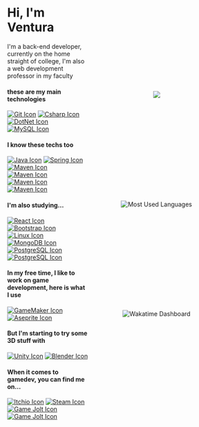 <head>
    <style>
        .container {
            display: grid;
            grid-template-columns: auto 33vw;
            grid-template-rows: 100%;
        }
        .container-left {
            grid-area: 1 / 1 / 2 / 2;
        }
        .container-right {
            grid-area: 1 / 2 / 2 / 3;
            display: flex;
            flex-wrap: wrap;
            flex-direction: column;
            align-items: center;
            justify-content: space-evenly;
        }
    </style>
</head>
<body>
    <div class="container">
        <div class="container-left">
            <h1>Hi, I'm Ventura</h1>
            <p>I'm a back-end developer, currently on the home straight of college, I'm also a web development professor in my faculty</p>
            <h4>these are my main technologies</h2>
            <div class="container-icons">
                <a href="https://en.wikipedia.org/wiki/Git" target="_blank"><img src="https://skillicons.dev/icons?i=git&theme-dark" alt="Git Icon"/></a>
                <a href="https://en.wikipedia.org/wiki/C_Sharp_(programming_language)" target="_blank"><img src="https://skillicons.dev/icons?i=cs&theme-dark" alt="Csharp Icon"/></a>
                <a href="https://en.wikipedia.org/wiki/.NET" target="_blank"><img src="https://skillicons.dev/icons?i=dotnet&theme-dark" alt="DotNet Icon"/></a>
                <a href="https://en.wikipedia.org/wiki/MySQL" target="_blank"><img src="https://skillicons.dev/icons?i=mysql&theme-dark" alt="MySQL Icon"/></a>
            </div>
            <h4>I know these techs too</h4>
            <div class="container-icons">
                <a href="https://en.wikipedia.org/wiki/Java_(programming_language)" target="_blank"><img src="https://skillicons.dev/icons?i=java&theme-dark" alt="Java Icon"></a>
                <a href="https://en.wikipedia.org/wiki/Spring_Framework" target="_blank"><img src="https://skillicons.dev/icons?i=spring&theme-dark" alt="Spring Icon"></a>
                <a href="https://en.wikipedia.org/wiki/Apache_Maven" target="_blank"><img src="https://skillicons.dev/icons?i=maven&theme-dark" alt="Maven Icon"></a>
                <a href="https://en.wikipedia.org/wiki/Apache_Maven" target="_blank"><img src="https://skillicons.dev/icons?i=html&theme-dark" alt="Maven Icon"></a>
                <a href="https://en.wikipedia.org/wiki/Apache_Maven" target="_blank"><img src="https://skillicons.dev/icons?i=css&theme-dark" alt="Maven Icon"></a>
                <a href="https://en.wikipedia.org/wiki/Apache_Maven" target="_blank"><img src="https://skillicons.dev/icons?i=js&theme-dark" alt="Maven Icon"></a>
            </div>
            <h4>I'm also studying...</h4>
            <div class="container-icons">
                <a href="https://en.wikipedia.org/wiki/React_(JavaScript_library)" target="_blank"><img src="https://skillicons.dev/icons?i=react&theme-dark" alt="React Icon"></a>
                <a href="https://en.wikipedia.org/wiki/Bootstrap_(front-end_framework)" target="_blank"><img src="https://skillicons.dev/icons?i=bootstrap&theme-dark" alt="Bootstrap Icon"></a>
                <a href="https://en.wikipedia.org/wiki/Linux" target="_blank"><img src="https://skillicons.dev/icons?i=linux&theme-dark" alt="Linux Icon"></a>
                <a href="https://en.wikipedia.org/wiki/MongoDB" target="_blank"><img src="https://skillicons.dev/icons?i=mongodb&theme-dark" alt="MongoDB Icon"></a>
                <a href="https://en.wikipedia.org/wiki/PostgreSQL" target="_blank"><img src="https://skillicons.dev/icons?i=postgres&theme-dark" alt="PostgreSQL Icon"></a>
                <a href="https://en.wikipedia.org/wiki/PostgreSQL" target="_blank"><img src="https://skillicons.dev/icons?i=docker&theme-dark" alt="PostgreSQL Icon"></a>
            </div>
            <h4>In my free time, I like to work on game development, here is what I use</h4>
            <div class="container-icons">
                <a href="https://en.wikipedia.org/wiki/GameMaker" target="_blank"><img src="https://img.shields.io/badge/Gamemaker-000000.svg?style=for-the-badge&logo=Gamemaker&logoColor=green" alt="GameMaker Icon"/></a>
                <a href="https://en.wikipedia.org/wiki/Aseprite" target="_blank"><img src="https://img.shields.io/badge/Aseprite-7D929E.svg?style=for-the-badge&logo=Aseprite&logoColor=black" alt="Aseprite Icon"/></a>
            </div>
            <h4>But I'm starting to try some 3D stuff with</h4>
            <div class="container-icons">
                <a href="https://en.wikipedia.org/wiki/Unity_(game_engine)" target="_blank"><img src="https://img.shields.io/badge/Unity-100000?style=for-the-badge&logo=unity&logoColor=white" alt="Unity Icon"/></a>
                <a href="https://en.wikipedia.org/wiki/Blender_(software)" target="_blank"><img src="https://img.shields.io/badge/blender-%23F5792A.svg?style=for-the-badge&logo=blender&logoColor=brown" alt="Blender Icon"/></a>
            </div>
            <h4>When it comes to gamedev, you can find me on...</h4>
            <div class="container-icons">
                <a href="https://afcventura.itch.io/" target="_blank"><img src="https://img.shields.io/badge/Itch.io-FA5C5C?style=for-the-badge&logo=itchdotio&logoColor=white" alt="Itchio Icon"></a>
                <a href="https://steamcommunity.com/profiles/76561198795887050/" target="_blank"><img src="https://img.shields.io/badge/Steam-000000?style=for-the-badge&logo=steam&logoColor=white" alt="Steam Icon"></a>
                <a href="https://gamejolt.com/@AFCVentura" target="_blank"><img src="https://img.shields.io/badge/Game%20Jolt-CCFF00?style=for-the-badge&logo=Game%20Jolt&logoColor=white" alt="Game Jolt Icon"></a>
                <a href="https://www.flickr.com/photos/199373549@N05/" target="_blank"><img src="https://img.shields.io/badge/Flickr-0063DC.svg?style=for-the-badge&logo=Flickr&logoColor=white" alt="Game Jolt Icon"></a>
            </div>
        </div>
        <div class="container-right">
            <picture>
                <source
                  srcset="https://github-readme-stats.vercel.app/api?username=AFCVentura&show_icons=true&theme=shadow_red"
                  media="(prefers-color-scheme:dark)"
                />
                <img src="https://github-readme-stats.vercel.app/api?username=AFCVentura&show_icons=true&theme=shadow_red" />
              </picture>
              <img src="https://github-readme-stats.vercel.app/api/top-langs/?username=AFCVentura&layout=pie&theme=shadow_red" alt="Most Used Languages" class="stats">
              <img src="https://github-readme-stats.vercel.app/api/wakatime?username=AFCVentura&theme=shadow_red" alt="Wakatime Dashboard">
        </div>
    </div>
</body>
